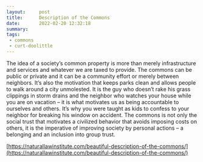 ```yaml
---
layout:     post
title:      Description of the Commons
date:       2022-02-20 12:32:18
summary:    
tags:
 - commons
 - curt-doolittle
---
```


The idea of a society’s common property is more than merely infrastructure and services and whatever we are taxed to provide. The commons can be public or private and it can be a community effort or merely between neighbors. It’s also the motivation that keeps parks clean and allows people to walk around a city unmolested. It is the guy who doesn’t rake his grass clippings in storm drains and the neighbor who watches your house while you are on vacation – it is what motivates us as being accountable to ourselves and others. It’s why you were taught as kids to confess to your neighbor for breaking his window on accident. The commons is not only the social trust that motivates a civilized behavior that avoids imposing costs on others, it is the imperative of improving society by personal actions – a belonging and an inclusion into group trust.

[https://naturallawinstitute.com/beautiful-description-of-the-commons/](https://naturallawinstitute.com/beautiful-description-of-the-commons/)